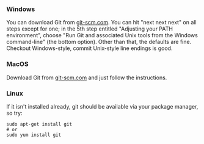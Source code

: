 ### Windows

You can download Git from [git-scm.com](http://git-scm.com/). You can hit "next next next" on all steps except for one; in the 5th step entitled "Adjusting your PATH environment", choose "Run Git and associated Unix tools from the Windows command-line" (the bottom option). Other than that, the defaults are fine. Checkout Windows-style, commit Unix-style line endings is good.

### MacOS

Download Git from [git-scm.com](http://git-scm.com/) and just follow the instructions.

### Linux

If it isn't installed already, git should be available via your package manager, so try:

    sudo apt-get install git
    # or
    sudo yum install git